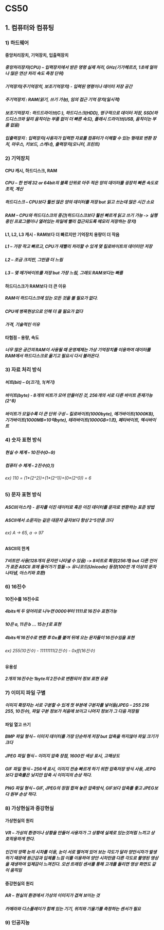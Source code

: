 # CS50
## 1. 컴퓨터와 컴퓨팅
### 1) 하드웨어
#### 중앙처리장치, 기억장치, 입출력장치
##### 중앙처리장치(CPU) – 입력장치에서 받은 명령 실제 처리, GHz(기가헤르츠, 1초에 얼마나 많은 연산 처리 속도 측정 단위)
##### 기억장치(주기억장치, 보조기억장치) - 입력된 명령이나 데이터 저장 공간
##### 주기억장치 : RAM(읽기, 쓰기 가능), 임의 접근 기억 장치(일시적)
##### 보조기억장치 : 하드드라이브(C:), 하드디스크(HDD), 영구적으로 데이터 저장, SSD(하드디스크와 달리 움직이는 부품 없이 더 빠른 속도), 플래시 드라이브(USB, 움직이는 부품 없음)
##### 입출력장치 : 입력장치(사용자가 입력한 자료를 컴퓨터가 이해할 수 있는 형태로 변환 장치, 마우스, 키보드, 스캐너), 출력장치(모니터, 프린트)
### 2) 기억장치
#### CPU 캐시, 하드디스크, RAM
##### CPU – 한 번에 32 or 64bit의 블록 단위로 아주 적은 양의 데이터를 굉장히 빠른 속도로 조작, 계산
##### 하드디스크 – CPU보다 훨씬 많은 양의 데이터를 저장 but 읽고 쓰는데 많은 시간 소요
##### RAM – CPU와 하드디스크의 중간(하드디스크보다 훨씬 빠르게 읽고 쓰기 가능 -> 실행중인 프로그램이나 열려있는 파일에 빨리 접근되도록 메모리 저장하는 장치)
#### L1, L2, L3 캐시 - RAM보다 더 빠르지만 기억장치 용량이 더 작음
##### L1 – 가장 작고 빠르고, CPU가 재빨리 처리할 수 있게 몇 킬로바이트의 데이터만 저장
##### L2 – 조금 크지만, 그만큼 더 느림
##### L3 – 몇 메가바이트를 저장 but 가장 느림, 그래도 RAM보다는 빠름
#### 하드디스크가 RAM보다 더 큰 이유
##### RAM이 하드디스크에 있는 모든 것을 볼 필요가 없다.
##### CPU에 병목현상으로 인해 더 클 필요가 없다 
##### 가격, 기술적인 이유
#### 타협점 – 용량, 속도
##### 너무 많은 공간의 RAM이 사용될 때 운영체제는 가상 기억장치를 이용하여 데이터를 RAM에서 하드디스크로 옮기고 필요시 다시 불러온다.
### 3) 자료 처리 방식
##### 비트(bit) – 0(끄기), 1(켜기)
##### 바이트(byte) - 8개의 비트가 모여 만들어진 것, 256개의 서로 다른 바이트 존재가능(2^8)
##### 바이트가 모일수록 더 큰 단위 구성 – 킬로바이트(1000byte), 메가바이트(1000KB), 기가바이트(1000MB=10억byte), 테라바이트(1000GB=1조), 페타바이트, 엑사바이트
### 4) 숫자 표현 방식
##### 현실 수 체계 – 10진수(0~9)
##### 컴퓨터 수 체계 – 2진수(0,1)
###### ex) 110 = (1*(2^2))+(1*(2^1))+(0*(2^0)) = 6
### 5) 문자 표현 방식
##### ASCII(아스키) - 문자를 이진 데이터로 혹은 이진 데이터를 문자로 변환하는 표준 방법
##### ASCII에서 소문자는 같은 대문자 글자보다 항상 2^5만큼 크다
###### ex) A -> 65, a -> 97
#### ASCII의 한계
##### 7비트만 사용(128개의 문자만 나타낼 수 있음) -> 8비트로 확장(256개) but 다른 언어가 표준 ASCII 표에 들어가기 힘듦 -> 유니코드(Unicode) 등장(100만 개 이상의 문자 나타냄, 아스키와 호환)
### 6) 16진수
#### 10진수를 16진수로
##### 4bits씩 두 덩어리로 나누면 0000부터 1111로 16진수 표현가능
##### 10은 a, 11은 b ... 15는 f로 표현
##### 4bits씩 16진수로 변환 후 0x를 붙여 뒤에 오는 문자들이 16진수임을 표현
###### ex) 255(10진수) - 11111111(2진수) - 0xff(16진수)
#### 유용성
##### 2개의 16진수는 1byte의 2진수로 변환되어 정보 표현 유용
### 7) 이미지 파일 구별
##### 이미지 확장자는 서로 구분할 수 있게 첫 부분에 구분자를 넣어둠(JPEG – 255 216 255, 10진수), 파일 구분 정보가 처음에 보이고 나머지 정보가 그 다음 저장됨
#### 파일 열고 쓰기
##### BMP 파일 형식 – 이미지 데이터를 가장 단순하게 저장 but 압축을 하지않아 파일 크기가 크다
##### JPEG 파일 형식 – 이미지 압축 장점, 1600만 색상 표시, 고해상도
##### GIF 파일 형식 – 256색 표시, 이미지 전송 빠르게 하기 위한 압축저장 방식 사용, JEPG보다 압축률은 낮지만 압축 시 이미지의 손상 적다.
##### PNG 파일 형식 – GIF, JPEG의 장점 합쳐 놓은 압축방식, GIF보다 압축률 좋고 JPEG보다 원부 손상 적다.
### 8) 가상현실과 증강현실
#### 가상현실의 원리
##### VR – 가상의 환경이나 상황을 만들어 사용자가 그 상황에 실제로 있는것처럼 느끼고 상호작용하게 한다.
##### 인간의 양쪽 눈의 시차를 이용, 눈이 서로 떨어져 있어 보는 각도가 달라 양안시차가 발생하기 때문에 원근감과 입체를 느낌 이를 이용하여 양안 시차만큼 다른 각도로 촬영된 영상을 재생하여 입체감이 느껴진다. 모션 트래킹 센서를 통해 고개를 돌리면 영상 화면도 같이 움직임
#### 증강현실의 원리
##### AR – 현실의 환경에서 가상의 이미지가 겹쳐 보이는 것
##### 카메라와 디스플레이가 함꼐 있는 기기, 위치와 기울기를 측정하는 센서가 필요

### 9) 인공지능
